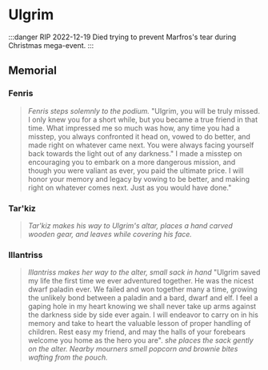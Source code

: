 # Ulgrim

:::danger RIP 2022-12-19
Died trying to prevent Marfros's tear during Christmas mega-event.
:::

## Memorial

### Fenris

> _Fenris steps solemnly to the podium._ "Ulgrim, you will be truly missed. I only knew you for a short while, but you became a true friend in that time. What impressed me so much was how, any time you had a misstep, you always confronted it head on, vowed to do better, and made right on whatever came next. You were always facing yourself back towards the light out of any darkness."
> I made a misstep on encouraging you to embark on a more dangerous mission, and though you were valiant as ever, you paid the ultimate price. I will honor your memory and legacy by vowing to be better, and making right on whatever comes next. Just as you would have done."

### Tar'kiz

> _Tar'kiz makes his way to Ulgrim's altar, places a hand carved wooden gear, and leaves while covering his face._

### Illantriss

> _Illantriss makes her way to the alter, small sack in hand_ "Ulgrim saved my life the first time we ever adventured together. He was the nicest dwarf paladin ever. We failed and won together many a time, growing the unlikely bond between a paladin and a bard, dwarf and elf. I feel a gaping hole in my heart knowing we shall never take up arms against the darkness side by side ever again. I will endeavor to carry on in his memory and take to heart the valuable lesson of proper handling of children. Rest easy my friend, and may the halls of your forebears welcome you home as the hero you are". _she places the sack gently on the alter. Nearby mourners smell popcorn and brownie bites wafting from the pouch._

